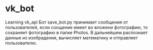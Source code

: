 # vk_bot
Learning vk_api
Бот save_bot.py принимает сообщения от пользователей, если соощение имеет во вложени  фотографию,
то сохраняет фотографию в папке Photos. В дальнейшем распознает данные из изобрадения, вычисляет 
математику и отправляет пользователю.
